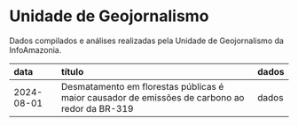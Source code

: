 

# Unidade de Geojornalismo

Dados compilados e análises realizadas pela Unidade de Geojornalismo da
InfoAmazonia.

| data | título | dados |
|:---|:---|:---|
| 2024-08-01 | Desmatamento em florestas públicas é maior causador de emissões de carbono ao redor da BR-319 | dados |
